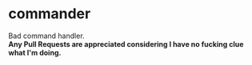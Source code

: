 # commander
Bad command handler.<br>
<b>Any Pull Requests are appreciated considering I have no fucking clue what I'm doing.</b>
